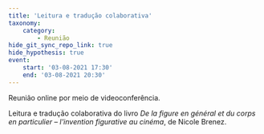```yaml
---
title: 'Leitura e tradução colaborativa'
taxonomy:
    category:
        - Reunião
hide_git_sync_repo_link: true
hide_hypothesis: true
event:
    start: '03-08-2021 17:30'
    end: '03-08-2021 20:30'
---
```


Reunião online por meio de videoconferência.

Leitura e tradução colaborativa do livro *De la figure en général et du corps en particulier – l'invention figurative au cinéma*, de Nicole Brenez.
